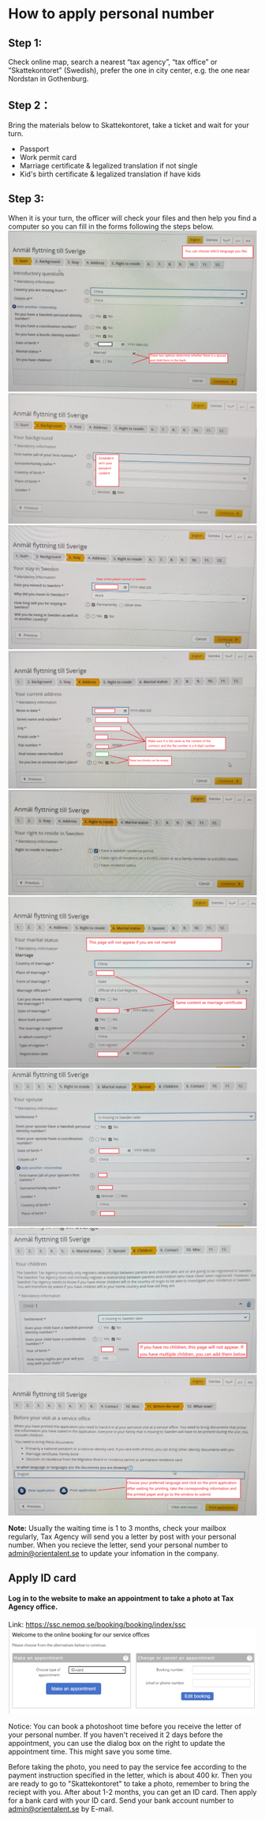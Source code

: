 # How to apply personal number

## Step 1:
Check online map, search a nearest “tax agency”, “tax office” or ”Skattekontoret” (Swedish), prefer the one in city center, e.g. the one near Nordstan in Gothenburg.

## Step 2：
Bring the materials below to Skattekontoret, take a ticket and wait for your turn.

* Passport
* Work permit card
* Marriage certificate & legalized translation if not single
* Kid's birth certificate & legalized translation if have kids

## Step 3:
When it is your turn, the officer will check your files and then help you find a computer so you can fill in the forms following the steps below.
<img src='images/pn/1.png'>
<img src='images/pn/2.png'>
<img src='images/pn/3.png'>
<img src='images/pn/4.png'>
<img src='images/pn/5.png'>
<img src='images/pn/6.png'>
<img src='images/pn/7.png'>
<img src='images/pn/8.png'>
<img src='images/pn/9.png'>

**Note:** Usually the waiting time is 1 to 3 months, check your mailbox regularly, Tax Agency will send you a letter by post with your personal number. When you recieve the letter, send your personal number to admin@orientalent.se to update your infomation in the company.


## Apply ID card
#### Log in to the website to make an appointment to take a photo at Tax Agency office.

Link: https://ssc.nemoq.se/booking/booking/index/ssc
<img src='images/pn/10.png'>

Notice: You can book a photoshoot time before you receive the letter of your personal number. If you haven't received it 2 days before the appointment, you can use the dialog box on the right to update the appointment time. This might save you some time.

Before taking the photo, you need to pay the service fee according to the payment instruction specified in the letter, which is about 400 kr. Then you are ready to go to "Skattekontoret" to take a photo, remember to bring the reciept with you. After about 1-2 months, you can get an ID card. Then apply for a bank card with your ID card. Send your bank account number to admin@orientalent.se by E-mail.
